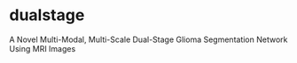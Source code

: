 # dualstage
A Novel Multi-Modal, Multi-Scale Dual-Stage Glioma Segmentation Network Using MRI Images
